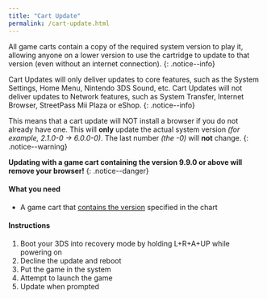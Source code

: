 ```yaml
---
title: "Cart Update"
permalink: /cart-update.html
---
```


All game carts contain a copy of the required system version to play it, allowing anyone on a lower version to use the cartridge to update to that version (even without an internet connection).
{: .notice--info}

Cart Updates will only deliver updates to core features, such as the System Settings, Home Menu, Nintendo 3DS Sound, etc. Cart Updates will not deliver updates to Network features, such as System Transfer, Internet Browser, StreetPass Mii Plaza or eShop.
{: .notice--info}

This means that a cart update will NOT install a browser if you do not already have one. This will **only** update the actual system version *(for example, 2.1.0-0 -> 6.0.0-0)*. The last number *(the -0)* will **not** change.
{: .notice--warning}

**Updating with a game cart containing the version 9.9.0 or above will remove your browser!**
{: .notice--danger}

#### What you need

* A game cart that [contains the version](http://www.3dsdb.com/) specified in the chart

#### Instructions

1. Boot your 3DS into recovery mode by holding L+R+A+UP while powering on
2. Decline the update and reboot
3. Put the game in the system
4. Attempt to launch the game
5. Update when prompted
